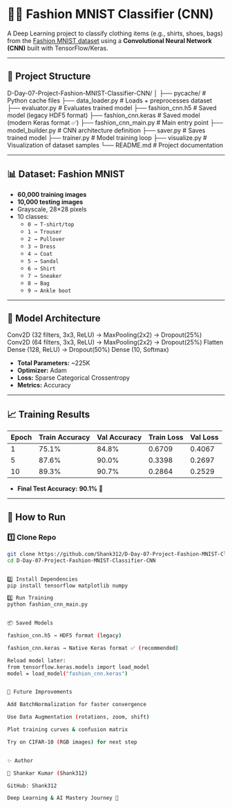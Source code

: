 # 👕👜 Fashion MNIST Classifier (CNN)

A Deep Learning project to classify clothing items (e.g., shirts, shoes, bags) from the [Fashion MNIST dataset](https://github.com/zalandoresearch/fashion-mnist) using a **Convolutional Neural Network (CNN)** built with TensorFlow/Keras.

---

## 📂 Project Structure

D-Day-07-Project-Fashion-MNIST-Classifier-CNN/
│
├── pycache/ # Python cache files
├── data_loader.py # Loads + preprocesses dataset
├── evaluator.py # Evaluates trained model
├── fashion_cnn.h5 # Saved model (legacy HDF5 format)
├── fashion_cnn.keras # Saved model (modern Keras format ✅)
├── fashion_cnn_main.py # Main entry point
├── model_builder.py # CNN architecture definition
├── saver.py # Saves trained model
├── trainer.py # Model training loop
├── visualize.py # Visualization of dataset samples
└── README.md # Project documentation


---

## 📊 Dataset: Fashion MNIST

- **60,000 training images**
- **10,000 testing images**
- Grayscale, 28×28 pixels
- 10 classes:
  - `0 → T-shirt/top`
  - `1 → Trouser`
  - `2 → Pullover`
  - `3 → Dress`
  - `4 → Coat`
  - `5 → Sandal`
  - `6 → Shirt`
  - `7 → Sneaker`
  - `8 → Bag`
  - `9 → Ankle boot`

---

## 🧠 Model Architecture
Conv2D (32 filters, 3x3, ReLU) → MaxPooling(2x2) → Dropout(25%)
Conv2D (64 filters, 3x3, ReLU) → MaxPooling(2x2) → Dropout(25%)
Flatten
Dense (128, ReLU) → Dropout(50%)
Dense (10, Softmax)


- **Total Parameters:** ~225K
- **Optimizer:** Adam
- **Loss:** Sparse Categorical Crossentropy
- **Metrics:** Accuracy

---

## 📈 Training Results

| Epoch | Train Accuracy | Val Accuracy | Train Loss | Val Loss |
|-------|----------------|--------------|------------|----------|
| 1     | 75.1%          | 84.8%        | 0.6709     | 0.4067   |
| 5     | 87.6%          | 90.0%        | 0.3398     | 0.2697   |
| 10    | 89.3%          | 90.7%        | 0.2864     | 0.2529   |

- **Final Test Accuracy:** **90.1%** 🎯

---

## 🚀 How to Run

### 1️⃣ Clone Repo
```bash
git clone https://github.com/Shank312/D-Day-07-Project-Fashion-MNIST-Classifier-CNN.git
cd D-Day-07-Project-Fashion-MNIST-Classifier-CNN


2️⃣ Install Dependencies
pip install tensorflow matplotlib numpy

3️⃣ Run Training
python fashion_cnn_main.py


📦 Saved Models

fashion_cnn.h5 → HDF5 format (legacy)

fashion_cnn.keras → Native Keras format ✅ (recommended)

Reload model later:
from tensorflow.keras.models import load_model
model = load_model("fashion_cnn.keras")


🔮 Future Improvements

Add BatchNormalization for faster convergence

Use Data Augmentation (rotations, zoom, shift)

Plot training curves & confusion matrix

Try on CIFAR-10 (RGB images) for next step


✨ Author

👤 Shankar Kumar (Shank312)

GitHub: Shank312

Deep Learning & AI Mastery Journey 🚀
